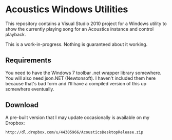 # Acoustics Windows Utilities

This repository contains a Visual Studio 2010 project for a Windows utility to show the currently playing song for an Acoustics instance and control playback.

This is a work-in-progress. Nothing is guaranteed about it working.

## Requirements

You need to have the Windows 7 toolbar .net wrapper library somewhere. You will also need json.NET (Newtonsoft). I haven't included them here because that's bad form and I'll have a compiled version of this up somewhere eventually.

## Download

A pre-built version that I may update occasionally is available on my Dropbox:

	http://dl.dropbox.com/u/44305966/AcousticsDesktopRelease.zip
